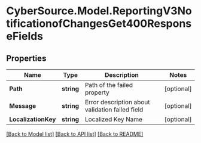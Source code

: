 # CyberSource.Model.ReportingV3NotificationofChangesGet400ResponseFields
## Properties

Name | Type | Description | Notes
------------ | ------------- | ------------- | -------------
**Path** | **string** | Path of the failed property | [optional] 
**Message** | **string** | Error description about validation failed field | [optional] 
**LocalizationKey** | **string** | Localized Key Name | [optional] 

[[Back to Model list]](../README.md#documentation-for-models) [[Back to API list]](../README.md#documentation-for-api-endpoints) [[Back to README]](../README.md)

